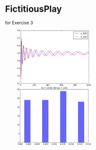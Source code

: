 FictitiousPlay
==============

for Exercise 3

<img src="oneplay.png" alt=" transition" width="240" hspace="40"/>
<img src="histogram.png" alt="histogram" width="240" hspace="40"/>